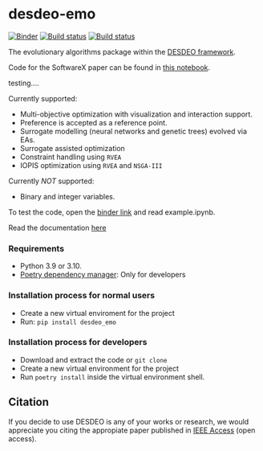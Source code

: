 # desdeo-emo
[![Binder](https://mybinder.org/badge_logo.svg)](https://mybinder.org/v2/gh/industrial-optimization-group/desdeo-emo/master)
[![Build status](https://img.shields.io/appveyor/build/industrial-optimization-group/desdeo-emo?logo=appveyor)](https://ci.appveyor.com/project/industrial-optimization-group/desdeo-emo)
[![Build status](https://img.shields.io/appveyor/build/Sepuliini/desdeo-emo?logo=appveyor)](https://ci.appveyor.com/project/Sepuliini/desdeo-emo)


The evolutionary algorithms package within the [DESDEO framework](https://github.com/industrial-optimization-group/DESDEO).

Code for the SoftwareX paper can be found in [this notebook](docs/notebooks/Using_EvoNN_for_optimization.ipynb).


testing....

Currently supported:
* Multi-objective optimization with visualization and interaction support.
* Preference is accepted as a reference point.
* Surrogate modelling (neural networks and genetic trees) evolved via EAs.
* Surrogate assisted optimization
* Constraint handling using `RVEA`
* IOPIS optimization using `RVEA` and `NSGA-III`

Currently _NOT_ supported:
* Binary and integer variables.

To test the code, open the [binder link](https://mybinder.org/v2/gh/industrial-optimization-group/desdeo-emo/master) and read example.ipynb.

Read the documentation [here](https://desdeo-emo.readthedocs.io/en/latest/)

### Requirements
* Python 3.9 or 3.10.
* [Poetry dependency manager](https://github.com/sdispater/poetry): Only for developers

### Installation process for normal users
* Create a new virtual enviroment for the project
* Run: `pip install desdeo_emo`

### Installation process for developers
* Download and extract the code or `git clone`
* Create a new virtual environment for the project
* Run `poetry install` inside the virtual environment shell.

## Citation

If you decide to use DESDEO is any of your works or research, we would appreciate you citing the appropiate paper published in [IEEE Access](https://doi.org/10.1109/ACCESS.2021.3123825) (open access).
